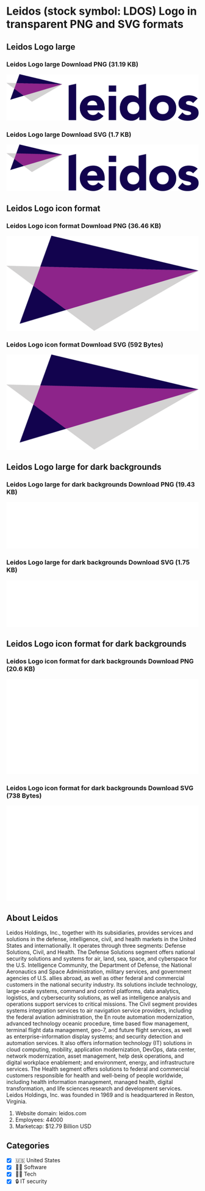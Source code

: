 # Leidos (stock symbol: LDOS) Logo in transparent PNG and SVG formats

## Leidos Logo large

### Leidos Logo large Download PNG (31.19 KB)

![Leidos Logo large Download PNG (31.19 KB)](/img/orig/LDOS_BIG-aebde5d3.png)

### Leidos Logo large Download SVG (1.7 KB)

![Leidos Logo large Download SVG (1.7 KB)](/img/orig/LDOS_BIG-00d541c5.svg)

## Leidos Logo icon format

### Leidos Logo icon format Download PNG (36.46 KB)

![Leidos Logo icon format Download PNG (36.46 KB)](/img/orig/LDOS-9dbc97eb.png)

### Leidos Logo icon format Download SVG (592 Bytes)

![Leidos Logo icon format Download SVG (592 Bytes)](/img/orig/LDOS-9fa50eda.svg)

## Leidos Logo large for dark backgrounds

### Leidos Logo large for dark backgrounds Download PNG (19.43 KB)

![Leidos Logo large for dark backgrounds Download PNG (19.43 KB)](/img/orig/LDOS_BIG.D-b11071c5.png)

### Leidos Logo large for dark backgrounds Download SVG (1.75 KB)

![Leidos Logo large for dark backgrounds Download SVG (1.75 KB)](/img/orig/LDOS_BIG.D-f8935d4d.svg)

## Leidos Logo icon format for dark backgrounds

### Leidos Logo icon format for dark backgrounds Download PNG (20.6 KB)

![Leidos Logo icon format for dark backgrounds Download PNG (20.6 KB)](/img/orig/LDOS.D-dc12bd3f.png)

### Leidos Logo icon format for dark backgrounds Download SVG (738 Bytes)

![Leidos Logo icon format for dark backgrounds Download SVG (738 Bytes)](/img/orig/LDOS.D-ab7cd129.svg)

## About Leidos

Leidos Holdings, Inc., together with its subsidiaries, provides services and solutions in the defense, intelligence, civil, and health markets in the United States and internationally. It operates through three segments: Defense Solutions, Civil, and Health. The Defense Solutions segment offers national security solutions and systems for air, land, sea, space, and cyberspace for the U.S. Intelligence Community, the Department of Defense, the National Aeronautics and Space Administration, military services, and government agencies of U.S. allies abroad, as well as other federal and commercial customers in the national security industry. Its solutions include technology, large-scale systems, command and control platforms, data analytics, logistics, and cybersecurity solutions, as well as intelligence analysis and operations support services to critical missions. The Civil segment provides systems integration services to air navigation service providers, including the federal aviation administration, the En route automation modernization, advanced technology oceanic procedure, time based flow management, terminal flight data management, geo-7, and future flight services, as well as enterprise-information display systems; and security detection and automation services. It also offers information technology (IT) solutions in cloud computing, mobility, application modernization, DevOps, data center, network modernization, asset management, help desk operations, and digital workplace enablement; and environment, energy, and infrastructure services. The Health segment offers solutions to federal and commercial customers responsible for health and well-being of people worldwide, including health information management, managed health, digital transformation, and life sciences research and development services. Leidos Holdings, Inc. was founded in 1969 and is headquartered in Reston, Virginia.

1. Website domain: leidos.com
2. Employees: 44000
3. Marketcap: $12.79 Billion USD


## Categories
- [x] 🇺🇸 United States
- [x] 👨‍💻 Software
- [x] 👩‍💻 Tech
- [x] 🔒 IT security
